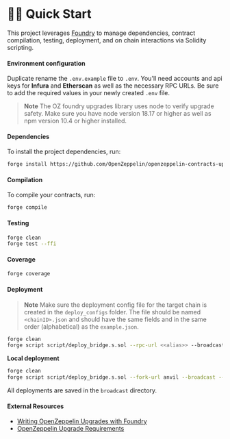 # 🏄‍♂️ Quick Start

This project leverages [Foundry](https://github.com/foundry-rs/foundry) to manage dependencies, contract compilation, testing, deployment, and on chain interactions via Solidity scripting.

#### Environment configuration

Duplicate rename the `.env.example` file to `.env`. You'll need accounts and api keys for **Infura** and **Etherscan** as well as the necessary RPC URLs. Be sure to add the required values in your newly created `.env` file.

> **Note**
> The OZ foundry upgrades library uses node to verify upgrade safety. Make sure you have node version 18.17 or higher as well as npm version 10.4 or higher installed.

#### Dependencies

To install the project dependencies, run:

```bash
forge install https://github.com/OpenZeppelin/openzeppelin-contracts-upgradeable@v5.0.1 https://github.com/foundry-rs/forge-std@v1.3.0 https://github.com/OpenZeppelin/openzeppelin-foundry-upgrades --no-git --no-commit
```

#### Compilation

To compile your contracts, run:

```bash
forge compile
```

#### Testing

```bash
forge clean
forge test --ffi
```

#### Coverage

```bash
forge coverage
```

#### Deployment

> **Note**
> Make sure the deployment config file for the target chain is created in the `deploy_configs` folder.
> The file should be named `<chainID>.json` and should have the same fields and in the same order (alphabetical) as the `example.json`.

```bash
forge clean
forge script script/deploy_bridge.s.sol --rpc-url <<alias>> --broadcast --verify --ffi
```

**Local deployment**

```bash
forge clean
forge script script/deploy_bridge.s.sol --fork-url anvil --broadcast --ffi
```

All deployments are saved in the `broadcast` directory.

#### External Resources

- [Writing OpenZeppelin Upgrades with Foundry](https://github.com/OpenZeppelin/openzeppelin-foundry-upgrades?tab=readme-ov-file)
- [OpenZeppelin Upgrade Requirements](https://docs.openzeppelin.com/upgrades-plugins/1.x/api-core#define-reference-contracts)
